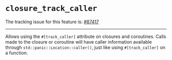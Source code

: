 # `closure_track_caller`

The tracking issue for this feature is: [#87417]

[#87417]: https://github.com/rust-lang/rust/issues/87417

------------------------

Allows using the `#[track_caller]` attribute on closures and coroutines.
Calls made to the closure or coroutine will have caller information
available through `std::panic::Location::caller()`, just like using
`#[track_caller]` on a function.
